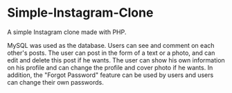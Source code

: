 # Simple-Instagram-Clone
A simple Instagram clone made with PHP.

MySQL was used as the database. Users can see and comment on each other's posts. The user can post in the form of a text or a photo, and can edit and delete this post if he wants. The user can show his own information on his profile and can change the profile and cover photo if he wants. In addition, the "Forgot Password" feature can be used by users and users can change their own passwords.

